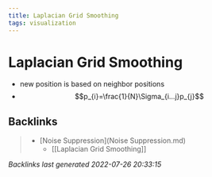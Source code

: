 ```yaml
---
title: Laplacian Grid Smoothing
tags: visualization
---
```


# Laplacian Grid Smoothing
- new position is based on neighbor positions
- $$p_{i}=\frac{1}{N}\Sigma_{i…j}p_{j}$$


































































































## Backlinks

> - [Noise Suppression](Noise Suppression.md)
>   - [[Laplacian Grid Smoothing]]

_Backlinks last generated 2022-07-26 20:33:15_
